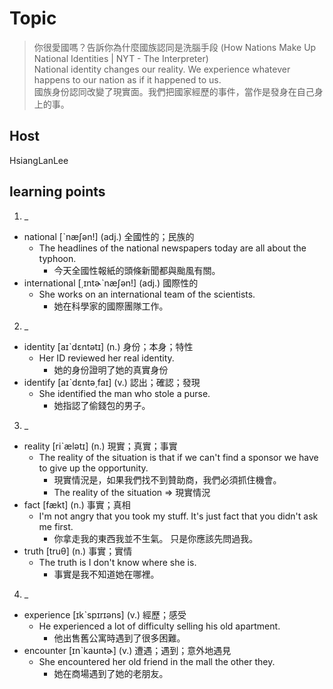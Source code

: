 # Topic

> 你很愛國嗎？告訴你為什麼國族認同是洗腦手段 (How Nations Make Up National Identities | NYT - The Interpreter)<br>
> National identity changes our reality. We experience whatever happens to our nation as if it happened to us.<br>
> 國族身份認同改變了現實面。我們把國家經歷的事件，當作是發身在自己身上的事。<br>

## Host
HsiangLanLee

## learning points
1. _
  * national  [ˋnæʃən!]  (adj.)  全國性的；民族的
    - The headlines of the national newspapers today are all about the typhoon.
      + 今天全國性報紙的頭條新聞都與颱風有關。
  * international  [͵ɪntɚˋnæʃən!]  (adj.)  國際性的
    - She works on an international team of the scientists.
      + 她在科學家的國際團隊工作。

2. _
  * identity  [aɪˋdɛntətɪ]  (n.)  身份；本身；特性
    - Her ID reviewed her real identity.
      + 她的身份證明了她的真實身份
  * identify  [aɪˋdɛntə͵faɪ]  (v.)  認出；確認；發現
    - She identified the man who stole a purse.
      + 她指認了偷錢包的男子。

3. _
  * reality  [riˋælətɪ]  (n.)  現實；真實；事實
    - The reality of the situation is that if we can't find a sponsor we have to give up the opportunity.
      + 現實情況是，如果我們找不到贊助商，我們必須抓住機會。
      + The reality of the situation => 現實情況
  * fact  [fækt]  (n.)  事實；真相
    - I'm not angry that you took my stuff. It's just fact that you didn't ask me first.
      + 你拿走我的東西我並不生氣。 只是你應該先問過我。
  * truth  [truθ]  (n.)  事實；實情
    - The truth is I don't know where she is.
      + 事實是我不知道她在哪裡。

4. _
  * experience  [ɪkˋspɪrɪəns]  (v.)  經歷；感受
    - He experienced a lot of difficulty selling his old apartment.
      + 他出售舊公寓時遇到了很多困難。
  * encounter  [ɪnˋkaʊntɚ]  (v.)  遭遇；遇到；意外地遇見
    - She encountered her old friend in the mall the other they.
      + 她在商場遇到了她的老朋友。






